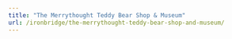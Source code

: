 ```yaml
---
title: "The Merrythought Teddy Bear Shop & Museum"
url: /ironbridge/the-merrythought-teddy-bear-shop-and-museum/
---
```

